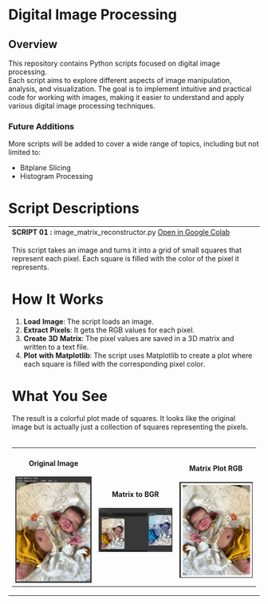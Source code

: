 # Digital Image Processing

## Overview
This repository contains Python scripts focused on digital image processing.  
Each script aims to explore different aspects of image manipulation, analysis, and visualization. The goal is to implement intuitive and practical code for working with images, making it easier to understand and apply various digital image processing techniques.

### Future Additions
More scripts will be added to cover a wide range of topics, including but not limited to:
- Bitplane Slicing
- Histogram Processing




# Script Descriptions

<table>
    <tr>
        <td><strong>SCRIPT 01 : </strong> image_matrix_reconstructor.py <a href='https://colab.research.google.com/drive/1RF9uR73bFuCAIsSWO4bba_fM9BDCrJo0?usp=sharing' >Open in Google Colab</a> </td>
    </tr>
    <tr>
        <td>

This script takes an image and turns it into a grid of small squares that represent each pixel. Each square is filled with the color of the pixel it represents.

# How It Works
1. **Load Image**: The script loads an image.
2. **Extract Pixels**: It gets the RGB values for each pixel.
3. **Create 3D Matrix**: The pixel values are saved in a 3D matrix and written to a text file.
4. **Plot with Matplotlib**: The script uses Matplotlib to create a plot where each square is filled with the corresponding pixel color.

# What You See
The result is a colorful plot made of squares. It looks like the original image but is actually just a collection of squares representing the pixels.
</td>
    </tr>
    <tr>
        <td>
            <table>
                <tr>
                    <td style="text-align: center;">
                        <h4>Original Image</h4>
                        <img src="/result_images/original_image.png" alt="Image 1" style="width: 300px;">
                    </td>
                    <td style="text-align: center;">
                        <h4>Matrix to BGR</h4>
                        <img src="/result_images/matrix_to_bgr.png" alt="Image 2" style="width: 300px;">
                    </td>
                    <td style="text-align: center;">
                        <h4>Matrix Plot RGB</h4>
                        <img src="/result_images/matrix_plot_rgb.png" alt="Image 3" style="width: 300px;">
                    </td>
                </tr>
            </table>
        </td>
    </tr>
</table>

